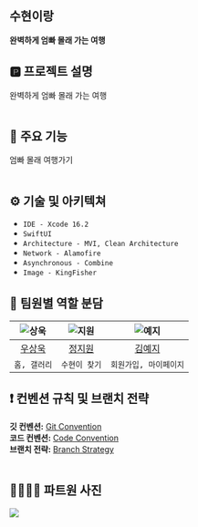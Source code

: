 ## 수현이랑
**완벽하게 엄빠 몰래 가는 여행**

## 🅿️ 프로젝트 설명 
완벽하게 엄빠 몰래 가는 여행</br></br>

## 📍 주요 기능 
엄빠 몰래 여행가기</br></br>

## ⚙️ 기술 및 아키텍쳐
+ `IDE - Xcode 16.2`</br>
+ `SwiftUI`</br>
+ `Architecture - MVI, Clean Architecture`</br>
+ `Network - Alamofire`</br>
+ `Asynchronous - Combine`</br>
+ `Image - KingFisher`</br>

## 👤 팀원별 역할 분담

| ![상욱](https://github.com/user-attachments/assets/156d76f9-7065-468b-96eb-45bf2185c414)|![지원](https://github.com/user-attachments/assets/6d11d016-991a-4efd-89fd-0506afead861)|![예지](https://github.com/user-attachments/assets/42115edb-6f9f-4fe7-b07f-e49980fe8fc6)|
|:---------:|:---------:|:---------:|
|[우상욱](https://github.com/Sangwook123)|[정지원](https://github.com/codeJiwon)|[김예지](https://github.com/mnbvcxzyj)|
| `홈, 갤러리` | `수현이 찾기` | `회원가입, 마이페이지` | </br>

## ❗ 컨벤션 규칙 및 브랜치 전략

**깃 컨벤션:**  [Git Convention]() </br>
**코드 컨벤션:**  [Code Convention]() </br>
**브랜치 전략:**  [Branch Strategy]() </br></br>

## 👨‍👩‍👧‍👦 파트원 사진
<img src="https://github.com/user-attachments/assets/5b00dd77-90b2-4c24-93d1-d0c6bb71a72d" widt="200"></br>


